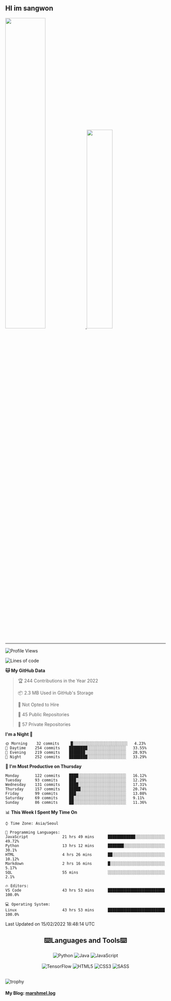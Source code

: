## HI im sangwon

<a href="#"> 
  <img src="https://github-readme-stats.vercel.app/api?username=s-wlii&theme=react&show_icons=true" width="50%">
</a>
<a href="#">
  <img src="https://github-readme-stats.vercel.app/api/top-langs/?username=s-wlii&theme=react&exclude_repo=Jagi,assignment&layout=compact" width="40%">
</a>

<!-- [![Solved.ac tier](http://mazassumnida.wtf/api/v2/generate_badge?boj=leo503801)](https://solved.ac/leo503801) -->

<hr>

<!--START_SECTION:waka-->
![Profile Views](http://img.shields.io/badge/Profile%20Views-15-blue)

![Lines of code](https://img.shields.io/badge/From%20Hello%20World%20I%27ve%20Written-344%20Thousand%20lines%20of%20code-blue)

**🐱 My GitHub Data** 

> 🏆 244 Contributions in the Year 2022
 > 
> 📦 2.3 MB Used in GitHub's Storage 
 > 
> 🚫 Not Opted to Hire
 > 
> 📜 45 Public Repositories 
 > 
> 🔑 57 Private Repositories  
 > 
**I'm a Night 🦉** 

```text
🌞 Morning    32 commits     █░░░░░░░░░░░░░░░░░░░░░░░░   4.23% 
🌆 Daytime    254 commits    ████████░░░░░░░░░░░░░░░░░   33.55% 
🌃 Evening    219 commits    ███████░░░░░░░░░░░░░░░░░░   28.93% 
🌙 Night      252 commits    ████████░░░░░░░░░░░░░░░░░   33.29%

```
📅 **I'm Most Productive on Thursday** 

```text
Monday       122 commits    ████░░░░░░░░░░░░░░░░░░░░░   16.12% 
Tuesday      93 commits     ███░░░░░░░░░░░░░░░░░░░░░░   12.29% 
Wednesday    131 commits    ████░░░░░░░░░░░░░░░░░░░░░   17.31% 
Thursday     157 commits    █████░░░░░░░░░░░░░░░░░░░░   20.74% 
Friday       99 commits     ███░░░░░░░░░░░░░░░░░░░░░░   13.08% 
Saturday     69 commits     ██░░░░░░░░░░░░░░░░░░░░░░░   9.11% 
Sunday       86 commits     ██░░░░░░░░░░░░░░░░░░░░░░░   11.36%

```


📊 **This Week I Spent My Time On** 

```text
⌚︎ Time Zone: Asia/Seoul

💬 Programming Languages: 
JavaScript               21 hrs 49 mins      ████████████░░░░░░░░░░░░░   49.72% 
Python                   13 hrs 12 mins      ███████░░░░░░░░░░░░░░░░░░   30.1% 
HTML                     4 hrs 26 mins       ██░░░░░░░░░░░░░░░░░░░░░░░   10.12% 
Markdown                 2 hrs 16 mins       █░░░░░░░░░░░░░░░░░░░░░░░░   5.17% 
SQL                      55 mins             ░░░░░░░░░░░░░░░░░░░░░░░░░   2.1%

🔥 Editors: 
VS Code                  43 hrs 53 mins      █████████████████████████   100.0%

💻 Operating System: 
Linux                    43 hrs 53 mins      █████████████████████████   100.0%

```


 Last Updated on 15/02/2022 18:48:14 UTC
<!--END_SECTION:waka-->

<div align="center">
  <h2>⌨️Languages and Tools⌨️</h2>
  <div align=flex>
    <img alt="Python" src="https://img.shields.io/badge/python-%2314354C.svg?style=for-the-badge&logo=python&logoColor=white"/>
    <img alt="Java" src="https://img.shields.io/badge/java-%23ED8B00.svg?style=for-the-badge&logo=java&logoColor=white"/>
    <img alt="JavaScript" src="https://img.shields.io/badge/javascript-%23FFFF00.svg?style=for-the-badge&logo=javascript&logoColor=darkblue"/>
  </div>
  <br>
  <div>
    <img alt="TensorFlow" src="https://img.shields.io/badge/TensorFlow-%23FF6F00.svg?style=for-the-badge&logo=TensorFlow&logoColor=white" />
    <img alt="HTML5" src="https://img.shields.io/badge/html5-%23E34F26.svg?style=for-the-badge&logo=html5&logoColor=white"/>
    <img alt="CSS3" src="https://img.shields.io/badge/css3-%231572B6.svg?style=for-the-badge&logo=css3&logoColor=white"/>
    <img alt="SASS" src="https://img.shields.io/badge/SASS-hotpink.svg?style=for-the-badge&logo=SASS&logoColor=white"/>
  </div>
</div>
<br>

![trophy](https://github-profile-trophy.vercel.app/?username=s-wlii&column=7&margin-w=15&margin-h=15)

#### My Blog: [marshmel.log](https://s-wlii.github.io/)

<!--
**Marshmellowon/Marshmellowon** is a ✨ _special_ ✨ repository because its `README.md` (this file) appears on your GitHub profile.

Here are some ideas to get you started:

- 🔭 I’m currently working on ...
- 🌱 I’m currently learning ...
- 👯 I’m looking to collaborate on ...
- 🤔 I’m looking for help with ...
- 💬 Ask me about ...
- 📫 How to reach me: ...
- 😄 Pronouns: ...
- ⚡ Fun fact: ...
-->

